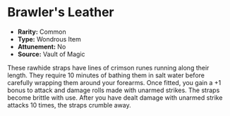 # Brawler's Leather

- **Rarity:** Common
- **Type:** Wondrous Item
- **Attunement:** No
- **Source:** Vault of Magic

These rawhide straps have lines of crimson runes running along their length. They require 10 minutes of bathing them in salt water before carefully wrapping them around your forearms. Once fitted, you gain a +1 bonus to attack and damage rolls made with unarmed strikes. The straps become brittle with use. After you have dealt damage with unarmed strike attacks 10 times, the straps crumble away.
